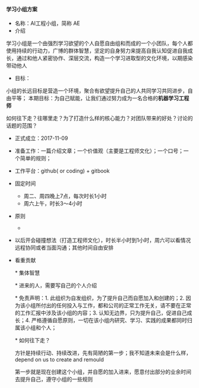 #### 学习小组方案

* 名称：AI工程小组，简称 AE
* 介绍

学习小组是一个由强烈学习欲望的个人自愿自由组和而成的一个小团队，每个人都使用持续的行动力，广博的群体智慧，坚定的自身努力来提高自我认知促进自我成长，通过和他人紧密协作、深层交流，构造一个学习进取型的文化环境，以期感染带动他人

* 目标：

小组的长远目标是营造一个环境，聚合有欲望提升自己的人共同学习共同进步，自由平等；
本期目标：为自己赋能，让我们通过努力成为一名合格的**机器学习工程师**

如何往下走？往哪里走？为了打造什么样的核心能力？对团队带来的好处？讨论的话题的范围？

* 正式成立：2017-11-09

* 准备工作：一篇介绍文章；一个价值观（主要是工程师文化）；一个口号；一个简单的规则；

* 工作平台：github\( or coding\) + gitbook

* 固定时间

  * 周二、周四晚上7点，每次时长1小时
  * 周六上午，时长3～4小时

* 原则

  * 

* 以后开会碰撞想法（打造工程师文化），时长半小时到1小时，周六可以看情况远程协同或者当面沟通；其他时间自由安排

* 看重贡献

  \* 集体智慧

  \* 进来的人，需要写自己的个人介绍

  \* 免责声明：1. 此组织为自发组织，为了提升自己而自愿加入和创建的；2. 因为该小组所付出的任何投入与工作，都和公司的正常工作无关，请不要在正常的工作汇报中涉及该小组的内容；3. 认知无边界，只为提升自己，促进自己成长；4. 严格遵循自愿原则，一切在该小组内研究、学习、实践的成果都同时归属该小组和个人；

  \* 如何往下走？

  方针是持续行动、持续改进，先有简陋的第一步；我不知道未来会是什么样，depend on us to create and remould

  第一步就是现在创建这个小组，并自愿的加入进来，愿意付出部分的业余时间去提升自己，遵守小组的一些规则



